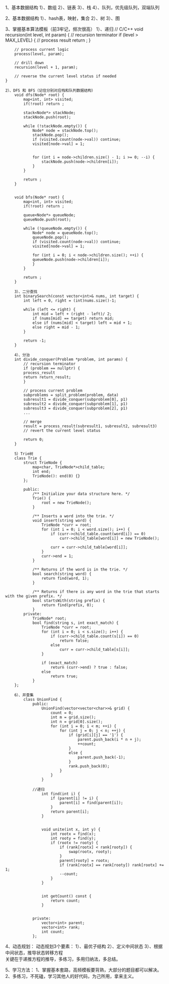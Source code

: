 1、基本数据结构
	1）、数组
	2）、链表
	3）、栈
	4）、队列，优先级队列，双端队列
	
2、基本数据结构
	1）、hash表，映射，集合
	2）、树
	3）、图
	
	
3、掌握基本算法模板（前3牢记，频次很高）
	1）、递归
	// C/C++
	void recursion(int level, int param) { 
		// recursion terminator
		if (level > MAX_LEVEL) { 
		// process result 
		return ; 
		}

		// process current logic 
		process(level, param);

		// drill down 
		recursion(level + 1, param);

		// reverse the current level status if needed
	}
	
	2）、DFS 和 BFS（记住分别对应栈和队列数据结构）
		void dfs(Node* root) {
			map<int, int> visited;
			if(!root) return ;

			stack<Node*> stackNode;
			stackNode.push(root);

			while (!stackNode.empty()) {
				Node* node = stackNode.top();
				stackNode.pop();
				if (visited.count(node->val)) continue;
				visited[node->val] = 1;


				for (int i = node->children.size() - 1; i >= 0; --i) {
					stackNode.push(node->children[i]);
				}
			}

			return ;
		}
		
		
		void bfs(Node* root) {
			map<int, int> visited;
			if(!root) return ;

			queue<Node*> queueNode;
			queueNode.push(root);

			while (!queueNode.empty()) {
				Node* node = queueNode.top();
				queueNode.pop();
				if (visited.count(node->val)) continue;
				visited[node->val] = 1;

				for (int i = 0; i < node->children.size(); ++i) {
				queueNode.push(node->children[i]);
				}
			}

			return ;
		}
		
		3）、二分查找
		int binarySearch(const vector<int>& nums, int target) {
			int left = 0, right = (int)nums.size()-1;
			
			while (left <= right) {
				int mid = left + (right - left)/ 2;
				if (nums[mid] == target) return mid;
				else if (nums[mid] < target) left = mid + 1;
				else right = mid - 1;
			}
			
			return -1;
		}
		
		4）、分治
		int divide_conquer(Problem *problem, int params) {
			// recursion terminator
			if (problem == nullptr) {
			process_result
			return return_result;
			} 

			// process current problem
			subproblems = split_problem(problem, data)
			subresult1 = divide_conquer(subproblem[0], p1)
			subresult2 = divide_conquer(subproblem[1], p1)
			subresult3 = divide_conquer(subproblem[2], p1)
			...

			// merge
			result = process_result(subresult1, subresult2, subresult3)
			// revert the current level status

			return 0;
		}
		
		5）Trie树
		class Trie {
			struct TrieNode {
				map<char, TrieNode*>child_table;
				int end;
				TrieNode(): end(0) {}
			};
				
			public:
				/** Initialize your data structure here. */
				Trie() {
					root = new TrieNode();
				}
				
				/** Inserts a word into the trie. */
				void insert(string word) {
					TrieNode *curr = root;
					for (int i = 0; i < word.size(); i++) {
						if (curr->child_table.count(word[i]) == 0)
							curr->child_table[word[i]] = new TrieNode();
							
						curr = curr->child_table[word[i]];                
					}
					curr->end = 1;
				}
				
				/** Returns if the word is in the trie. */
				bool search(string word) {
					return find(word, 1);
				}
				
				/** Returns if there is any word in the trie that starts with the given prefix. */
				bool startsWith(string prefix) {
					return find(prefix, 0);
				}
			private:
				TrieNode* root;
				bool find(string s, int exact_match) {
					TrieNode *curr = root;
					for (int i = 0; i < s.size(); i++) {
						if (curr->child_table.count(s[i]) == 0)
							return false;
						else
							curr = curr->child_table[s[i]];
					}
					
					if (exact_match)
						return (curr->end) ? true : false;
					else
						return true;
				}
		};
		
		6）、并查集
			class UnionFind {
				public:
					UnionFind(vector<vector<char>>& grid) {
						count = 0;
						int m = grid.size();
						int n = grid[0].size();
						for (int i = 0; i < m; ++i) {
							for (int j = 0; j < n; ++j) {
								if (grid[i][j] == '1') {
									parent.push_back(i * n + j);
									++count;
								}
								else {
									parent.push_back(-1);
								}
								rank.push_back(0);
							}
						}
					}

				//递归
					int find(int i) {
						if (parent[i] != i) {
							parent[i] = find(parent[i]);
						}
						return parent[i];
					}


					void unite(int x, int y) {
						int rootx = find(x);
						int rooty = find(y);
						if (rootx != rooty) {
							if (rank[rootx] < rank[rooty]) {
								swap(rootx, rooty);
							}
							parent[rooty] = rootx;
							if (rank[rootx] == rank[rooty]) rank[rootx] += 1;
							--count;
						}
					}


					int getCount() const {
						return count;
					}


				private:
					vector<int> parent;
					vector<int> rank;
					int count;
				};
				
		
4、动态规划：
动态规划3个要素：
	1）、最优子结构
	2）、定义中间状态
	3）、根据中间状态，推导状态转移方程		
关键在于递推方程的推导，多练习，多用归纳法，多总结。


5、学习方法：
1、掌握基本套路，高频模板要背熟，大部分的题目都可以解决。
2、多练习，不死磕，学习其他人的好代码，为己所用，拿来主义。
